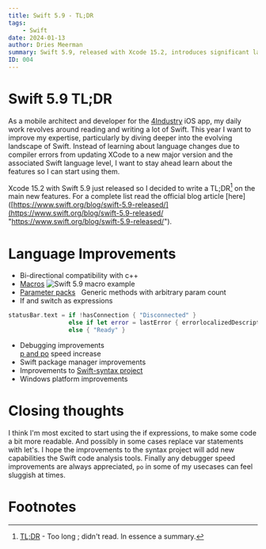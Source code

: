 ```yaml
---
title: Swift 5.9 - TL;DR
tags:
    - Swift
date: 2024-01-13
author: Dries Meerman
summary: Swift 5.9, released with Xcode 15.2, introduces significant language improvements, including bi-directional C++ compatibility, macros, and the use of 'if' and 'switch' as expressions for more readable code. Debugging sees a speed boost, particularly in 'p' and 'po' commands, and there are notable enhancements to the Swift Package Manager and the Swift-syntax project. The author is particularly excited about the potential for cleaner code with 'if' expressions and the anticipated improvements in code analysis tools. This update also brings advancements for Swift on Windows platforms.
ID: 004
---
```


# Swift 5.9 TL;DR
As a mobile architect and developer for the [4Industry](https://4industry.io) iOS app, my daily work revolves around reading and writing a lot of Swift. 
This year I want to improve my expertise, particularly by diving deeper into the evolving landscape of Swift.
Instead of learning about language changes due to compiler errors from updating XCode to a new major version and the associated Swift language level, I want to stay ahead learn about the features so I can start using them.

Xcode 15.2 with Swift 5.9 just released so I decided to write a TL;DR[^1] on the main new features.
For a complete list read the official blog article [here]([https://www.swift.org/blog/swift-5.9-released/](https://www.swift.org/blog/swift-5.9-released/ "https://www.swift.org/blog/swift-5.9-released/").

# Language Improvements
- Bi-directional compatibility with c++
- ⁠[Macros](https://medium.com/@ezgiustunel/swift-5-9-macros-5d2884f6ece7#:~:text=by%20Aaron%20Burden-,We%20met%20Macros%20with%20Swift%205.9.,cannot%20see%20in%20compile%20time. "https://medium.com/@ezgiustunel/swift-5-9-macros-5d2884f6ece7#:~:text=by%20Aaron%20Burden-,We%20met%20Macros%20with%20Swift%205.9.,cannot%20see%20in%20compile%20time.")
![Swift 5.9 macro example](assets/articles/dr-4/swift_macro_example.jpg)
- ⁠[Parameter packs](https://www.avanderlee.com/swift/value-and-type-parameter-packs/ "https://www.avanderlee.com/swift/value-and-type-parameter-packs/")  
    Generic methods with arbitrary param count
- If and switch as expressions  
```swift
statusBar.text = if !hasConnection { "Disconnected" }
                 else if let error = lastError { errorlocalizedDescription }
                 else { "Ready" }
```
- Debugging improvements  
[p and po](https://stackoverflow.com/questions/28806423/whats-the-difference-between-p-and-po-in-xcodes-lldb-debugger "https://stackoverflow.com/questions/28806423/whats-the-difference-between-p-and-po-in-xcodes-lldb-debugger") speed increase
- Swift package manager improvements
- Improvements to [Swift-syntax project](https://github.com/apple/swift-syntax)  
- Windows platform improvements


# Closing thoughts
I think I'm most excited to start using the if expressions, to make some code a bit more readable. And possibly in some cases replace var statements with let's. I hope the improvements to the syntax project will add new capabilities the Swift code analysis tools. Finally any debugger speed improvements are always appreciated, `po` in some of my usecases can feel sluggish at times.


# Footnotes
[^1]: [TL;DR](https://en.wikipedia.org/wiki/TL;DR) - Too long ; didn't read. In essence a summary.